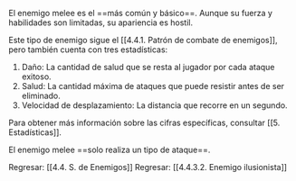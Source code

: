 
El enemigo melee es el ==más común y básico==. Aunque su fuerza y habilidades son limitadas, su apariencia es hostil.

Este tipo de enemigo sigue el [[4.4.1. Patrón de combate de enemigos]], pero también cuenta con tres estadísticas:

1. Daño: La cantidad de salud que se resta al jugador por cada ataque exitoso.
2. Salud: La cantidad máxima de ataques que puede resistir antes de ser eliminado.
3. Velocidad de desplazamiento: La distancia que recorre en un segundo.

Para obtener más información sobre las cifras específicas, consultar [[5. Estadísticas]].

El enemigo melee ==solo realiza un tipo de ataque==.

Regresar: [[4.4. S. de Enemigos]]
Regresar: [[4.4.3.2. Enemigo ilusionista]]